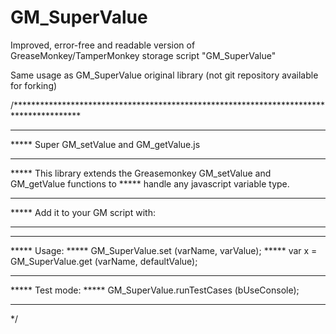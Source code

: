 # GM_SuperValue
Improved, error-free and readable version of GreaseMonkey/TamperMonkey storage script "GM_SuperValue"

Same usage as GM_SuperValue original library (not git repository available for forking)

/***************************************************************************************
****************************************************************************************
*****   Super GM_setValue and GM_getValue.js
*****
*****   This library extends the Greasemonkey GM_setValue and GM_getValue functions to
*****   handle any javascript variable type.
*****
*****   Add it to your GM script with:
*****       
*****
*****   Usage:
*****       GM_SuperValue.set           (varName, varValue);
*****       var x = GM_SuperValue.get   (varName, defaultValue);
*****
*****   Test mode:
*****       GM_SuperValue.runTestCases  (bUseConsole);
*****
*/
